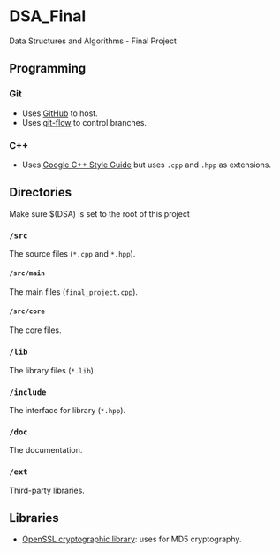 # DSA_Final
Data Structures and Algorithms - Final Project

## Programming

### Git
* Uses [GitHub](https://github.com/NTUDSA2014/dsa15_final12) to host.
* Uses [git-flow](http://nvie.com/posts/a-successful-git-branching-model/) to control branches.

### C++
* Uses [Google C++ Style Guide](http://google-styleguide.googlecode.com/svn/trunk/cppguide.html) but uses `.cpp` and `.hpp` as extensions.

## Directories
Make sure $(DSA) is set to the root of this project

### `/src`
The source files (`*.cpp` and `*.hpp`).

#### `/src/main`
The main files (`final_project.cpp`).

#### `/src/core`
The core files.

### `/lib`
The library files (`*.lib`).

### `/include`
The interface for library (`*.hpp`).

### `/doc`
The documentation.

### `/ext`
Third-party libraries.

## Libraries
* [OpenSSL cryptographic library](https://www.openssl.org/docs/crypto/crypto.html): uses for MD5 cryptography.
